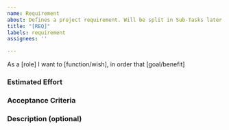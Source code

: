 ```yaml
---
name: Requirement
about: Defines a project requirement. Will be split in Sub-Tasks later on.
title: "[REQ]"
labels: requirement
assignees: ''

---
```


As a [role] I want to [function/wish], in order that [goal/benefit]

### Estimated Effort

### Acceptance Criteria

### Description (optional)
